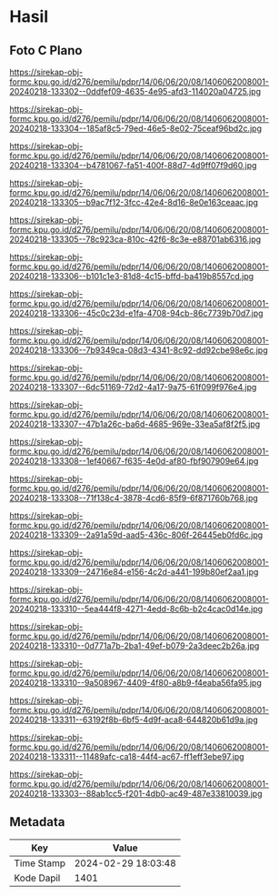# Hasil

## Foto C Plano

https://sirekap-obj-formc.kpu.go.id/d276/pemilu/pdpr/14/06/06/20/08/1406062008001-20240218-133302--0ddfef09-4635-4e95-afd3-114020a04725.jpg

https://sirekap-obj-formc.kpu.go.id/d276/pemilu/pdpr/14/06/06/20/08/1406062008001-20240218-133304--185af8c5-79ed-46e5-8e02-75ceaf96bd2c.jpg

https://sirekap-obj-formc.kpu.go.id/d276/pemilu/pdpr/14/06/06/20/08/1406062008001-20240218-133304--b4781067-fa51-400f-88d7-4d9ff07f9d60.jpg

https://sirekap-obj-formc.kpu.go.id/d276/pemilu/pdpr/14/06/06/20/08/1406062008001-20240218-133305--b9ac7f12-3fcc-42e4-8d16-8e0e163ceaac.jpg

https://sirekap-obj-formc.kpu.go.id/d276/pemilu/pdpr/14/06/06/20/08/1406062008001-20240218-133305--78c923ca-810c-42f6-8c3e-e88701ab6316.jpg

https://sirekap-obj-formc.kpu.go.id/d276/pemilu/pdpr/14/06/06/20/08/1406062008001-20240218-133306--b101c1e3-81d8-4c15-bffd-ba419b8557cd.jpg

https://sirekap-obj-formc.kpu.go.id/d276/pemilu/pdpr/14/06/06/20/08/1406062008001-20240218-133306--45c0c23d-e1fa-4708-94cb-86c7739b70d7.jpg

https://sirekap-obj-formc.kpu.go.id/d276/pemilu/pdpr/14/06/06/20/08/1406062008001-20240218-133306--7b9349ca-08d3-4341-8c92-dd92cbe98e6c.jpg

https://sirekap-obj-formc.kpu.go.id/d276/pemilu/pdpr/14/06/06/20/08/1406062008001-20240218-133307--6dc51169-72d2-4a17-9a75-61f099f976e4.jpg

https://sirekap-obj-formc.kpu.go.id/d276/pemilu/pdpr/14/06/06/20/08/1406062008001-20240218-133307--47b1a26c-ba6d-4685-969e-33ea5af8f2f5.jpg

https://sirekap-obj-formc.kpu.go.id/d276/pemilu/pdpr/14/06/06/20/08/1406062008001-20240218-133308--1ef40667-f635-4e0d-af80-fbf907909e64.jpg

https://sirekap-obj-formc.kpu.go.id/d276/pemilu/pdpr/14/06/06/20/08/1406062008001-20240218-133308--71f138c4-3878-4cd6-85f9-6f871760b768.jpg

https://sirekap-obj-formc.kpu.go.id/d276/pemilu/pdpr/14/06/06/20/08/1406062008001-20240218-133309--2a91a59d-aad5-436c-806f-26445eb0fd6c.jpg

https://sirekap-obj-formc.kpu.go.id/d276/pemilu/pdpr/14/06/06/20/08/1406062008001-20240218-133309--24716e84-e156-4c2d-a441-199b80ef2aa1.jpg

https://sirekap-obj-formc.kpu.go.id/d276/pemilu/pdpr/14/06/06/20/08/1406062008001-20240218-133310--5ea444f8-4271-4edd-8c6b-b2c4cac0d14e.jpg

https://sirekap-obj-formc.kpu.go.id/d276/pemilu/pdpr/14/06/06/20/08/1406062008001-20240218-133310--0d771a7b-2ba1-49ef-b079-2a3deec2b26a.jpg

https://sirekap-obj-formc.kpu.go.id/d276/pemilu/pdpr/14/06/06/20/08/1406062008001-20240218-133310--9a508967-4409-4f80-a8b9-f4eaba56fa95.jpg

https://sirekap-obj-formc.kpu.go.id/d276/pemilu/pdpr/14/06/06/20/08/1406062008001-20240218-133311--63192f8b-6bf5-4d9f-aca8-644820b61d9a.jpg

https://sirekap-obj-formc.kpu.go.id/d276/pemilu/pdpr/14/06/06/20/08/1406062008001-20240218-133311--11489afc-ca18-44f4-ac67-ff1eff3ebe97.jpg

https://sirekap-obj-formc.kpu.go.id/d276/pemilu/pdpr/14/06/06/20/08/1406062008001-20240218-133303--88ab1cc5-f201-4db0-ac49-487e33810039.jpg


## Metadata

| Key        | Value               |
| ---------- | ------------------- |
| Time Stamp | 2024-02-29 18:03:48 |
| Kode Dapil | 1401                |



